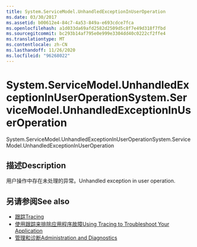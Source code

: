 ```yaml
---
title: System.ServiceModel.UnhandledExceptionInUserOperation
ms.date: 03/30/2017
ms.assetid: b00612e4-84c7-4a53-849a-e693cdce7fca
ms.openlocfilehash: a1d033da69afd2582d2509d5c8f7e49d318f7fbd
ms.sourcegitcommit: bc293b14af795e0e999e3304dd40c0222cf2ffe4
ms.translationtype: MT
ms.contentlocale: zh-CN
ms.lasthandoff: 11/26/2020
ms.locfileid: "96268022"
---
```

# <a name="systemservicemodelunhandledexceptioninuseroperation"></a><span data-ttu-id="cf819-102">System.ServiceModel.UnhandledExceptionInUserOperation</span><span class="sxs-lookup"><span data-stu-id="cf819-102">System.ServiceModel.UnhandledExceptionInUserOperation</span></span>

<span data-ttu-id="cf819-103">System.ServiceModel.UnhandledExceptionInUserOperation</span><span class="sxs-lookup"><span data-stu-id="cf819-103">System.ServiceModel.UnhandledExceptionInUserOperation</span></span>  
  
## <a name="description"></a><span data-ttu-id="cf819-104">描述</span><span class="sxs-lookup"><span data-stu-id="cf819-104">Description</span></span>  

 <span data-ttu-id="cf819-105">用户操作中存在未处理的异常。</span><span class="sxs-lookup"><span data-stu-id="cf819-105">Unhandled exception in user operation.</span></span>  
  
## <a name="see-also"></a><span data-ttu-id="cf819-106">另请参阅</span><span class="sxs-lookup"><span data-stu-id="cf819-106">See also</span></span>

- [<span data-ttu-id="cf819-107">跟踪</span><span class="sxs-lookup"><span data-stu-id="cf819-107">Tracing</span></span>](index.md)
- [<span data-ttu-id="cf819-108">使用跟踪来排除应用程序故障</span><span class="sxs-lookup"><span data-stu-id="cf819-108">Using Tracing to Troubleshoot Your Application</span></span>](using-tracing-to-troubleshoot-your-application.md)
- [<span data-ttu-id="cf819-109">管理和诊断</span><span class="sxs-lookup"><span data-stu-id="cf819-109">Administration and Diagnostics</span></span>](../index.md)
